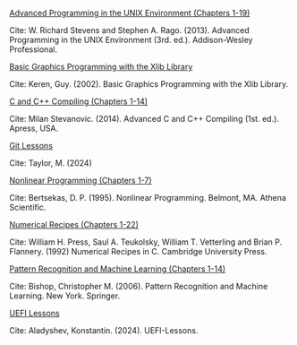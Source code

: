 <ins>Advanced Programming in the UNIX Environment (Chapters 1-19)</ins>

Cite: W. Richard Stevens and Stephen A. Rago. (2013). Advanced Programming in the UNIX Environment (3rd. ed.). Addison-Wesley Professional.

<ins>Basic Graphics Programming with the Xlib Library</ins>

Cite: Keren, Guy. (2002). Basic Graphics Programming with the Xlib Library.

<ins>C and C++ Compiling (Chapters 1-14)</ins>

Cite: Milan Stevanovic. (2014). Advanced C and C++ Compiling (1st. ed.). Apress, USA.

<ins>Git Lessons</ins>

Cite: Taylor, M. (2024)

<ins>Nonlinear Programming (Chapters 1-7)</ins>

Cite: Bertsekas, D. P. (1995). Nonlinear Programming. Belmont, MA. Athena Scientific. 

<ins>Numerical Recipes (Chapters 1-22)</ins>

Cite: William H. Press, Saul A. Teukolsky, William T. Vetterling and Brian P. Flannery. (1992) Numerical Recipes in C. Cambridge University Press.

<ins>Pattern Recognition and Machine Learning (Chapters 1-14)</ins>

Cite: Bishop, Christopher M. (2006). Pattern Recognition and Machine Learning. New York. Springer.

<ins>UEFI Lessons</ins>

Cite: Aladyshev, Konstantin. (2024). UEFI-Lessons.
